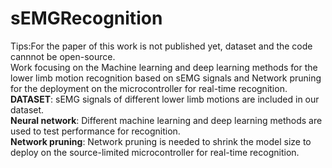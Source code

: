 # sEMGRecognition  
Tips:For the paper of this work is not published yet, dataset and the code cannnot be open-source.  
Work focusing on the Machine learning and deep learning methods for the lower limb motion recognition based on sEMG signals and Network pruning for the deployment on the microcontroller for real-time recognition.  
**DATASET**: sEMG signals of different lower limb motions are included in our dataset.  
**Neural network**: Different machine learning and deep learning methods are used to test performance for recognition.  
**Network pruning**: Network pruning is needed to shrink the model size to deploy on the source-limited microcontroller for real-time recognition.
